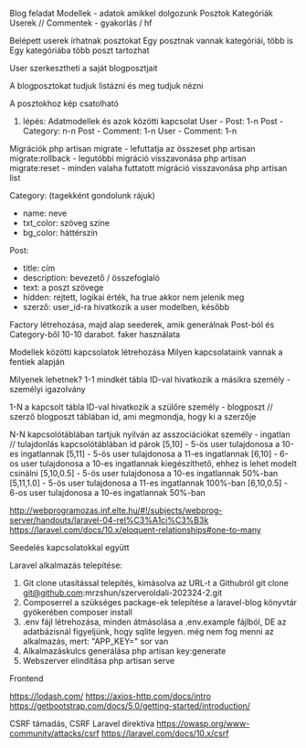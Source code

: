 Blog feladat
Modellek - adatok amikkel dolgozunk
    Posztok
    Kategóriák
    Userek
    // Commentek - gyakorlás / hf

Belépett userek írhatnak posztokat
Egy posztnak vannak kategóriái, több is
Egy kategóriába több poszt tartozhat

User szerkesztheti a saját blogposztjait

A blogposztokat tudjuk listázni és meg tudjuk nézni

A posztokhoz kép csatolható

1. lépés:
Adatmodellek és azok közötti kapcsolat
User - Post: 1-n
Post - Category: n-n
Post - Comment: 1-n
User - Comment: 1-n

Migrációk
php artisan migrate - lefuttatja az összeset
php artisan migrate:rollback - legutóbbi migráció visszavonása
php artisan migrate:reset - minden valaha futtatott migráció visszavonása
php artisan list

Category: (tagekként gondolunk rájuk)
- name: neve
- txt_color: szöveg színe
- bg_color: háttérszín

Post:
- title: cím
- description: bevezető / összefoglaló
- text: a poszt szövege
- hidden: rejtett, logikai érték, ha true akkor nem jelenik meg
- szerző: user_id-ra hivatkozik a user modelben, később

Factory létrehozása, majd alap seederek, amik generálnak Post-ból és Category-ből 10-10 darabot.
faker használata

Modellek közötti kapcsolatok létrehozása
Milyen kapcsolataink vannak a fentiek alapján

Milyenek lehetnek?
1-1 mindkét tábla ID-val hivatkozik a másikra
személy - személyi igazolvány

1-N a kapcsolt tábla ID-val hivatkozik a szülőre
személy - blogposzt // szerző
blogposzt táblában id, ami megmondja, hogy ki a szerzője

N-N kapcsolótáblában tartjuk nyilván az asszociációkat
személy - ingatlan // tulajdonlás
kapcsolótáblában id párok
[5,10] - 5-ös user tulajdonosa a 10-es ingatlannak
[5,11] - 5-ös user tulajdonosa a 11-es ingatlannak
[6,10] - 6-os user tulajdonosa a 10-es ingatlannak
kiegészíthető, ehhez is lehet modelt csinálni
[5,10,0.5] - 5-ös user tulajdonosa a 10-es ingatlannak 50%-ban
[5,11,1.0] - 5-ös user tulajdonosa a 11-es ingatlannak 100%-ban
[6,10,0.5] - 6-os user tulajdonosa a 10-es ingatlannak 50%-ban

http://webprogramozas.inf.elte.hu/#!/subjects/webprog-server/handouts/laravel-04-rel%C3%A1ci%C3%B3k
https://laravel.com/docs/10.x/eloquent-relationships#one-to-many

Seedelés kapcsolatokkal együtt

Laravel alkalmazás telepítése:
1. Git clone utasítással telepítés, kimásolva az URL-t a Githubról
    git clone git@github.com:mrzshun/szerveroldali-202324-2.git
2. Composerrel a szükséges package-ek telepítése a laravel-blog könyvtár gyökerében
    composer install
3. .env fájl létrehozása, minden átmásolása a .env.example fájlból, DE az adatbázisnál figyeljünk, hogy sqlite legyen.
    még nem fog menni az alkalmazás, mert: "APP_KEY=" sor van
4. Alkalmazáskulcs generálása
    php artisan key:generate
5. Webszerver elindítása
    php artisan serve

Frontend

https://lodash.com/
https://axios-http.com/docs/intro
https://getbootstrap.com/docs/5.0/getting-started/introduction/ 

CSRF támadás, CSRF Laravel direktíva
https://owasp.org/www-community/attacks/csrf
https://laravel.com/docs/10.x/csrf

